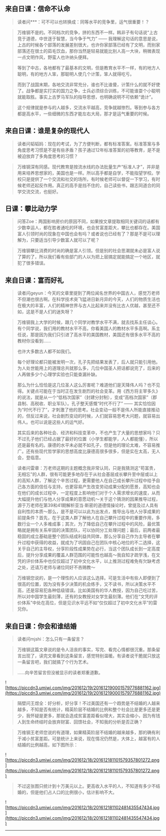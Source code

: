 ## 来自日课：信命不认命

> 读者问***：可不可以也转换成：同等水平的竞争里，运气很重要！？

> 万维钢不是的。不同档次的竞争，拼的东西不一样。韩非子有句话说“上古竞于道德，中世逐于智慧，当今争于气力” —— 我理解这句话的意思是说，上古的时候各个部落的发展差别很大，也许你家部落已经有了文明，而别家部落还在很土的茹毛饮血，那你当然是轻易就能比别人高一大块，稍微表现一点文明作风，野蛮人也许纳头便拜。
> 
> 等到了中古，各地都有了最基本的文明，但是教育水平不一样，有的地方人聪明，有的地方人笨，那聪明人使几个计策，笨人就得吃亏。
> 
> 而到了战国末期，各地交流非常充分，谁也不比谁傻，计策什么的就不好使了。战争都是实打实的国力之争，士兵必须综合训练，不可能谁耍个小聪明就能取胜。事实上古罗马军队的指导思想，也明确说明不可依赖“诡计”。
> 
> 这个规律就是参与的人越多，交流水平越高，竞争就越惨烈。等到参与各方都是高水平，一些细微的东西才能左右大局，那才是运气重要的时候。 

## 来自日课：谁是复杂的现代人

> 读者问韬韬妈：现在的考试，为了方便判断，都有标准答案。标准答案与多角度思考习惯是不是有些矛盾？孩子通过12年标准答案的初等教育，是不是被迫放弃了多角度思考的习惯？

> 万维钢深有同感。现代教育是按流水线的办法批量生产“标准人才”，并非是用来培养思想家的，美国也是一样。所以高手都是自学，不能指望学校。学校只是提供了一个交流和社交的场所，有时候老师可以督促一下学习，有时候老师还起反作用。真正的高手是挡不住的，自己读些书，跟志同道合的同学交流交流，也挺好。

## 日课：攀比动力学

> 问答Zoe：两国影响房价的原因不同，如果按文章提取相同关键词的话都有少数幸运人，都在胜者通吃的环境，也会贫富差距大，攀比也都存在。美国富人引领时尚的现象在中国也会有吗？或者说也已经有了？那是不是可以理解为，只要适当引导少数富人就可以了呢？

> 万维钢攀比消费的时尚的确是富人引领。但是别的社会思潮就未必是富人说了算的了，所以我们看有些部门的人以为把上层搞定就能搞定一个地区，就犯了很多错误。 

## 来自日课：富而好礼

> 读者问geyun：今天的文章里提到了两位闻名世界的中国古人，感觉万老师不但潮也很古啊。在科学技术突飞猛进日新月异的今天，人们的物质生活也在极大的丰富，人们的精神世界与古人比起来并没有比古人优越，甚至还不如，这是不是人们的迷失呀？

> 万维钢我上大学的时候，跟几个同学对教学水平不满，就去找系主任谈心。有个同学说，我们用的教材水平不高，你看美国人的教材水平多高啊。系主任说，那是因为我们只引进了高水平的美国教材，美国还有很多水平不高的教材你没看到……
> 
> 也许大多数古人都不如我们。
> 
> 每个好理论都只能被发明一次，孔子先把结果发表了，后人就只能引用他。为人处世能用上的道理总共就那么多，几位中国圣人把话都说完了，后来的人再做多少个心理学实验也只能查漏补缺。
> 
> 
> 
> 那么为什么恰恰是这几位圣人这么厉害呢？难道他们是天降伟人吗？也不见得。关键点可能在于当时正在发生剧烈的社会变革。用《西方将主宰多久》的说法，就是从一个“低档次国家”（封建分封制），变成“高档次国家”（郡县制、高税收、职业军队）。孔子整天感慨“时代不行了” —— 其实恰恰因为“时代不行了”，才刺激了他的思考。社会变动一般不是伟人所能直接推动的，但反过来说，社会剧烈变动的时候，人们就容易思考大问题，就容易出伟人。也可以说是这些人的运气好。
> 
> 其实后来的各种社会、经济和科技变革中，不也产生了大量的思想家吗？只不过孔子他们已经占据了最好的位置（小学生都能学，人人都能懂），所以还是最有名的。康德的水平未必就不如孔子，但是他的理论太难，不容易推广。还有些现代哲学家的思想高度比康德高很多很多，但是实在太高，无人会，登临意。 

> 读者问雷章：万老师这期的主题概念我非常认同，只是我猜测这“苟富贵，无相忘”的人群，很有可能更多地存在于从社会基层成长攀升至中层或以上的高知人群，了解这个辛苦过程，更需要他人在自己成长攀升过程中给予自己各方面的信任与支持，也更容易产生改变劳动成果分配的愿景，高知也会在他们的成长过程中，一定程度上影响他们对于个人需求增长的速度，从而大幅提升他们与他人分享成果的意愿动机～关于这个猜测的因果推导过程，源于万老师在第39和41期解析亚当·斯密的道德情操论时，曾提及过人具有自利性的本质～那么，是不是可以以此为出发点，推导出与他人分享成果的前提条件？首先，在于这类人群了解他人在自己攀升过程中的重要作用，多数行业一个人多难成事；其次，为了降低自己在攀升过程中的风险，最优策略就是拥有关系牢固的决策团队，可以协同分工处理问题；最后，前两者最稳固的成立基础是整个团队结成利益共同体，那么分享自己作为主导者在攀升过程中获得的收益，就成为了巩固自己在团队中核心地位的不二选择，这关乎自己的主导权，分享阶段性成果势在必行，当这个团队成长到一定高度后，提升分享成果的覆盖人群范围的可能性也越高～我自知才疏学浅，在文凭的评价体系中也仅仅超过了初中文化水平，以上推测过程难免有欠缺考虑之处，还请万老师与诸位同好不吝赐教～

> 万维钢您说的，是一个理性的人应该这么选择。可是生活中有些人即便到了很高的位置，因为没有多少决策的机会练手，又不读书，所以决策水平不高，还是容易犯各种低级错误。比如美国有的华人教授，因为自己吃过苦，所以对中国学生最刻薄，还有的女教授对女学生最刻薄。他们在“文凭的评价体系”中处在高位，但是见识水平远不如“仅仅超过了初中文化水平”的雷兄你。

## 来自日课：你会和谁结婚

> 读者问mjshi：怎么只有一条留言？

> 万维钢这篇文章说的是令人沮丧的事实，写完、看完心情都很沉重。那条留言出现了，读完文章看到这条留言，感觉特别温暖。有读者说干脆就只放这一条留言吧，我们就搞了个行为艺术。
> 
> ……向辛苦留言但没被显示的读者郑重道歉。 

![https://piccdn3.umiwi.com/img/201612/19/201612190001579776881162.jpg](https://piccdn3.umiwi.com/img/201612/19/201612190001579776881162.jpg)

> 隔壁问王煜全：好分析，好分享！不过美国还有一个趋势是不结婚的人越来越多，不知是否有统计，精英阶层不结婚的比例和整个社会比是更多还是更少，我怀疑是更多，那就会造成贫富差距看似增大，其实会缩小，因为有钱人到生命终结时会放弃财富、回馈社会，不知我的分析是否正确？

> 万维钢王老师您说的有道理，如果精英阶层不结婚的越来越多，那的确有利于减小贫富差距。可是统计上来说，现在情况仍然是，大体上，越富有的人结婚的比例越高，如下图所示：

![https://piccdn3.umiwi.com/img/201612/18/201612181101579357801272.png](https://piccdn3.umiwi.com/img/201612/18/201612181101579357801272.png)

> 不过这张图只统计到十万美元以上。更高收入水平的人，不知道有多少不结婚的，但是他们占人口的比例很小，估计影响不大。

![https://piccdn3.umiwi.com/img/201612/18/201612181102481435547434.jpg](https://piccdn3.umiwi.com/img/201612/18/201612181102481435547434.jpg)

---

